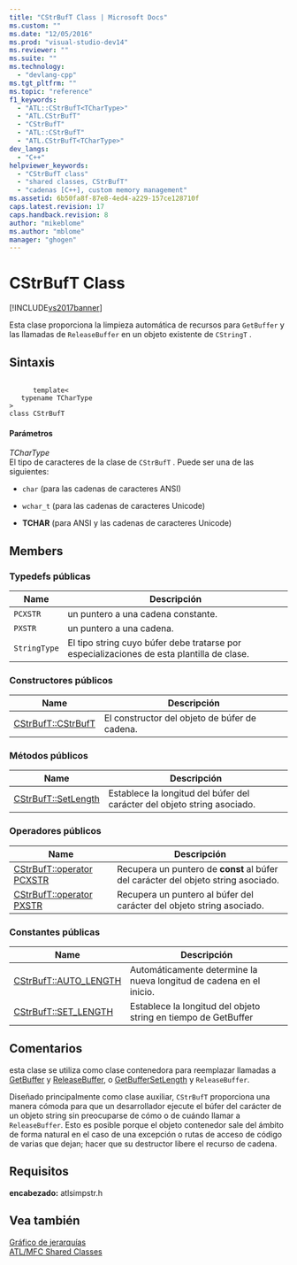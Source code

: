 ```yaml
---
title: "CStrBufT Class | Microsoft Docs"
ms.custom: ""
ms.date: "12/05/2016"
ms.prod: "visual-studio-dev14"
ms.reviewer: ""
ms.suite: ""
ms.technology: 
  - "devlang-cpp"
ms.tgt_pltfrm: ""
ms.topic: "reference"
f1_keywords: 
  - "ATL::CStrBufT<TCharType>"
  - "ATL.CStrBufT"
  - "CStrBufT"
  - "ATL::CStrBufT"
  - "ATL.CStrBufT<TCharType>"
dev_langs: 
  - "C++"
helpviewer_keywords: 
  - "CStrBufT class"
  - "shared classes, CStrBufT"
  - "cadenas [C++], custom memory management"
ms.assetid: 6b50fa8f-87e8-4ed4-a229-157ce128710f
caps.latest.revision: 17
caps.handback.revision: 8
author: "mikeblome"
ms.author: "mblome"
manager: "ghogen"
---
```

# CStrBufT Class
[!INCLUDE[vs2017banner](../../assembler/inline/includes/vs2017banner.md)]

Esta clase proporciona la limpieza automática de recursos para `GetBuffer` y las llamadas de `ReleaseBuffer` en un objeto existente de `CStringT` .  
  
## Sintaxis  
  
```  
  
      template<  
   typename TCharType  
>  
class CStrBufT  
```  
  
#### Parámetros  
 *TCharType*  
 El tipo de caracteres de la clase de `CStrBufT` .  Puede ser una de las siguientes:  
  
-   `char` \(para las cadenas de caracteres ANSI\)  
  
-   `wchar_t` \(para las cadenas de caracteres Unicode\)  
  
-   **TCHAR** \(para ANSI y las cadenas de caracteres Unicode\)  
  
## Members  
  
### Typedefs públicas  
  
|Name|Descripción|  
|----------|-----------------|  
|`PCXSTR`|un puntero a una cadena constante.|  
|`PXSTR`|un puntero a una cadena.|  
|`StringType`|El tipo string cuyo búfer debe tratarse por especializaciones de esta plantilla de clase.|  
  
### Constructores públicos  
  
|Name|Descripción|  
|----------|-----------------|  
|[CStrBufT::CStrBufT](../Topic/CStrBufT::CStrBufT.md)|El constructor del objeto de búfer de cadena.|  
  
### Métodos públicos  
  
|Name|Descripción|  
|----------|-----------------|  
|[CStrBufT::SetLength](../Topic/CStrBufT::SetLength.md)|Establece la longitud del búfer del carácter del objeto string asociado.|  
  
### Operadores públicos  
  
|Name|Descripción|  
|----------|-----------------|  
|[CStrBufT::operator PCXSTR](../Topic/CStrBufT::operator%20PCXSTR.md)|Recupera un puntero de **const** al búfer del carácter del objeto string asociado.|  
|[CStrBufT::operator PXSTR](../Topic/CStrBufT::operator%20PXSTR.md)|Recupera un puntero al búfer del carácter del objeto string asociado.|  
  
### Constantes públicas  
  
|Name|Descripción|  
|----------|-----------------|  
|[CStrBufT::AUTO\_LENGTH](../Topic/CStrBufT::AUTO_LENGTH.md)|Automáticamente determine la nueva longitud de cadena en el inicio.|  
|[CStrBufT::SET\_LENGTH](../Topic/CStrBufT::SET_LENGTH.md)|Establece la longitud del objeto string en tiempo de GetBuffer|  
  
## Comentarios  
 esta clase se utiliza como clase contenedora para reemplazar llamadas a [GetBuffer](../Topic/CSimpleStringT::GetBuffer.md) y [ReleaseBuffer](../Topic/CSimpleStringT::ReleaseBuffer.md), o [GetBufferSetLength](../Topic/CSimpleStringT::GetBufferSetLength.md) y `ReleaseBuffer`.  
  
 Diseñado principalmente como clase auxiliar, `CStrBufT` proporciona una manera cómoda para que un desarrollador ejecute el búfer del carácter de un objeto string sin preocuparse de cómo o de cuándo llamar a `ReleaseBuffer`.  Esto es posible porque el objeto contenedor sale del ámbito de forma natural en el caso de una excepción o rutas de acceso de código de varias que dejan; hacer que su destructor libere el recurso de cadena.  
  
## Requisitos  
 **encabezado:** atlsimpstr.h  
  
## Vea también  
 [Gráfico de jerarquías](../../mfc/hierarchy-chart.md)   
 [ATL\/MFC Shared Classes](../../atl-mfc-shared/atl-mfc-shared-classes.md)